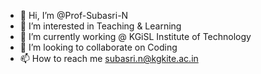 - 👋 Hi, I’m @Prof-Subasri-N
- 👀 I’m interested in Teaching & Learning
- 🌱 I’m currently working @ KGiSL Institute of Technology
- 💞️ I’m looking to collaborate on Coding
- 📫 How to reach me subasri.n@kgkite.ac.in

<!---
Prof-Subasri-N/Prof-Subasri-N is a ✨ special ✨ repository because its `README.md` (this file) appears on your GitHub profile.
You can click the Preview link to take a look at your changes.
--->
